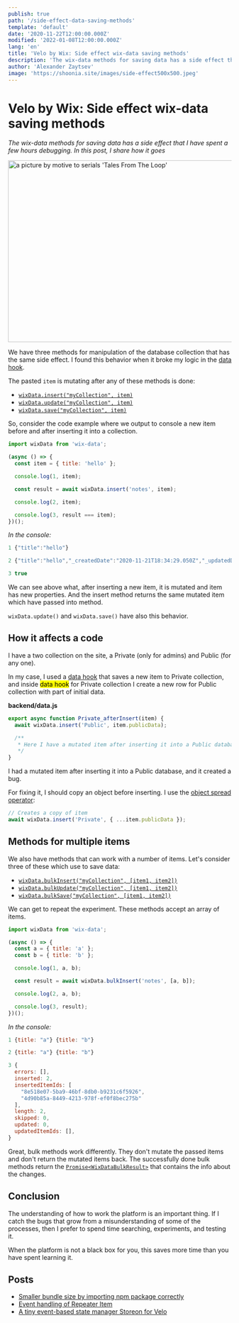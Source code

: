 ```yaml
---
publish: true
path: '/side-effect-data-saving-methods'
template: 'default'
date: '2020-11-22T12:00:00.000Z'
modified: '2022-01-08T12:00:00.000Z'
lang: 'en'
title: 'Velo by Wix: Side effect wix-data saving methods'
description: 'The wix-data methods for saving data has a side effect that I have spent a few hours debugging. In this post, I share how it goes'
author: 'Alexander Zaytsev'
image: 'https://shoonia.site/images/side-effect500x500.jpeg'
---
```


# Velo by Wix: Side effect wix-data saving methods

*The wix-data methods for saving data has a side effect that I have spent a few hours debugging. In this post, I share how it goes*

<img
  src="/images/side-effect.jpeg"
  width="775"
  height="410"
  alt="a picture by motive to serials 'Tales From The Loop'"
/>

We have three methods for manipulation of the database collection that has the same side effect. I found this behavior when it broke my logic in the [data hook](https://support.wix.com/en/article/velo-using-data-hooks).

The pasted `item` is mutating after any of these methods is done:

- [`wixData.insert("myCollection", item)`](https://www.wix.com/velo/reference/wix-data/insert)
- [`wixData.update("myCollection", item)`](https://www.wix.com/velo/reference/wix-data/update)
- [`wixData.save("myCollection", item)`](https://www.wix.com/velo/reference/wix-data/save)

So, consider the code example where we output to console a new item before and after inserting it into a collection.

```js
import wixData from 'wix-data';

(async () => {
  const item = { title: 'hello' };

  console.log(1, item);

  const result = await wixData.insert('notes', item);

  console.log(2, item);

  console.log(3, result === item);
})();
```

*In the console:*

```js
1 {"title":"hello"}

2 {"title":"hello","_createdDate":"2020-11-21T18:34:29.050Z","_updatedDate":"2020-11-21T18:34:29.050Z","_id":"6e616318-ffdb-4954-9529-84c6a63f5393"}

3 true
```

We can see above what, after inserting a new item, it is mutated and item has new properties. And the insert method returns the same mutated item which have passed into method.

`wixData.update()` and `wixData.save()` have also this behavior.

## How it affects a code

I have a two collection on the site, a Private (only for admins) and Public (for any one).

In my case, I used a [data hook](https://support.wix.com/en/article/velo-about-data-hooks) that saves a new item to Private collection, and inside <mark>data hook</mark> for Private collection I create a new row for Public collection with part of initial data.

**backend/data.js**

```js
export async function Private_afterInsert(item) {
  await wixData.insert('Public', item.publicData);

  /**
   * Here I have a mutated item after inserting it into a Public database.
   */
}
```

I had a mutated item after inserting it into a Public database, and it created a bug.

For fixing it, I should copy an object before inserting. I use the [object spread operator](https://developer.mozilla.org/en-US/docs/Web/JavaScript/Reference/Operators/Spread_syntax):

```js
// Creates a copy of item
await wixData.insert('Private', { ...item.publicData });
```

## Methods for multiple items

We also have methods that can work with a number of items. Let's consider three of these which use to save data:

- [`wixData.bulkInsert("myCollection", [item1, item2])`](https://www.wix.com/velo/reference/wix-data/bulkinsert)
- [`wixData.bulkUpdate("myCollection", [item1, item2])`](https://www.wix.com/velo/reference/wix-data/bulkupdate)
- [`wixData.bulkSave("myCollection", [item1, item2])`](https://www.wix.com/velo/reference/wix-data/bulksave)

We can get to repeat the experiment. These methods accept an array of items.

```js
import wixData from 'wix-data';

(async () => {
  const a = { title: 'a' };
  const b = { title: 'b' };

  console.log(1, a, b);

  const result = await wixData.bulkInsert('notes', [a, b]);

  console.log(2, a, b);

  console.log(3, result);
})();
```

*In the console:*

```js
1 {title: "a"} {title: "b"}

2 {title: "a"} {title: "b"}

3 {
  errors: [],
  inserted: 2,
  insertedItemIds: [
    "8e518e07-5ba9-46bf-8db0-b9231c6f5926",
    "4d90b85a-8449-4213-978f-ef0f8bec275b"
  ],
  length: 2,
  skipped: 0,
  updated: 0,
  updatedItemIds: [],
}
```

Great, bulk methods work differently. They don't mutate the passed items and don't return the mutated items back. The successfully done bulk methods return the [`Promise<WixDataBulkResult>`](https://www.wix.com/velo/reference/wix-data/bulkinsert#:~:text=insert.%20Rejected%20%2D%20The%20error%20that%20caused%20the%20rejection.-,Return%20Type%3A,Promise%3CWixDataBulkResult%3E,-Hide%20Members) that contains the info about the changes.

## Conclusion

The understanding of how to work the platform is an important thing. If I catch the bugs that grow from a misunderstanding of some of the processes, then I prefer to spend time searching, experiments, and testing it.

When the platform is not a black box for you, this saves more time than you have spent learning it.

## Posts

- [Smaller bundle size by importing npm package correctly](/smaller-bundle-size-by-importing-npm-package-correctly)
- [Event handling of Repeater Item](/event-handling-of-repeater-item)
- [A tiny event-based state manager Storeon for Velo](/corvid-storeon)
